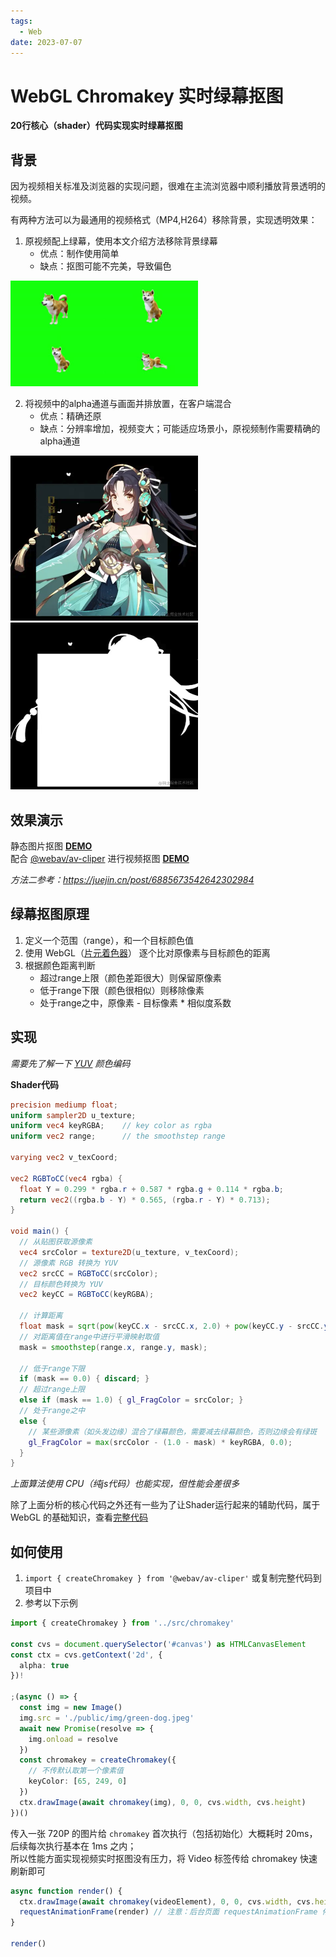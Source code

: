 ```yaml
---
tags:
  - Web
date: 2023-07-07
---
```


# WebGL Chromakey 实时绿幕抠图

**20行核心（shader）代码实现实时绿幕抠图**  

## 背景
因为视频相关标准及浏览器的实现问题，很难在主流浏览器中顺利播放背景透明的视频。  

有两种方法可以为最通用的视频格式（MP4,H264）移除背景，实现透明效果：
1. 原视频配上绿幕，使用本文介绍方法移除背景绿幕
   - 优点：制作使用简单
   - 缺点：抠图可能不完美，导致偏色  
<img src="./green-dog.jpeg" width="300">  

2. 将视频中的alpha通道与画面并排放置，在客户端混合
   - 优点：精确还原
   - 缺点：分辨率增加，视频变大；可能适应场景小，原视频制作需要精确的alpha通道  
<img src="./webgl-alpha2.png" width="300">
<img src="./webgl-alpha1.png" width="300">

## 效果演示
静态图片抠图 **[DEMO](https://hughfenghen.github.io/WebAV/demo/chromakey.html)**  
配合 [@webav/av-cliper](https://github.com/hughfenghen/WebAV/blob/main/packages/av-cliper) 进行视频抠图 **[DEMO](https://hughfenghen.github.io/WebAV/demo/concat-media.html)**  

*方法二参考：<https://juejin.cn/post/6885673542642302984>*  

## 绿幕抠图原理
1. 定义一个范围（range），和一个目标颜色值
2. 使用 WebGL（[片元着色器](https://developer.mozilla.org/zh-CN/docs/Web/API/WebGLShader)） 逐个比对原像素与目标颜色的距离
3. 根据颜色距离判断
   - 超过range上限（颜色差距很大）则保留原像素  
   - 低于range下限（颜色很相似）则移除像素  
   - 处于range之中，原像素 - 目标像素 * 相似度系数

## 实现
*需要先了解一下 [YUV](https://baike.baidu.com/item/YCrCb/10874556) 颜色编码*

**Shader代码**
```glsl
precision mediump float;
uniform sampler2D u_texture;
uniform vec4 keyRGBA;    // key color as rgba
uniform vec2 range;      // the smoothstep range

varying vec2 v_texCoord;

vec2 RGBToCC(vec4 rgba) {
  float Y = 0.299 * rgba.r + 0.587 * rgba.g + 0.114 * rgba.b;
  return vec2((rgba.b - Y) * 0.565, (rgba.r - Y) * 0.713);
}

void main() {
  // 从贴图获取源像素
  vec4 srcColor = texture2D(u_texture, v_texCoord);
  // 源像素 RGB 转换为 YUV
  vec2 srcCC = RGBToCC(srcColor);
  // 目标颜色转换为 YUV
  vec2 keyCC = RGBToCC(keyRGBA);

  // 计算距离
  float mask = sqrt(pow(keyCC.x - srcCC.x, 2.0) + pow(keyCC.y - srcCC.y, 2.0));
  // 对距离值在range中进行平滑映射取值
  mask = smoothstep(range.x, range.y, mask);

  // 低于range下限
  if (mask == 0.0) { discard; }
  // 超过range上限
  else if (mask == 1.0) { gl_FragColor = srcColor; }
  // 处于range之中
  else {
    // 某些源像素（如头发边缘）混合了绿幕颜色，需要减去绿幕颜色，否则边缘会有绿斑
    gl_FragColor = max(srcColor - (1.0 - mask) * keyRGBA, 0.0);
  }
}
```

*上面算法使用 CPU（纯js代码）也能实现，但性能会差很多*  

除了上面分析的核心代码之外还有一些为了让Shader运行起来的辅助代码，属于 WebGL 的基础知识，查看[完整代码](https://github.com/hughfenghen/WebAV/blob/main/packages/av-cliper/src/chromakey.ts)  

## 如何使用
1. `import { createChromakey } from '@webav/av-cliper'` 或复制完整代码到项目中
2. 参考以下示例
```ts
import { createChromakey } from '../src/chromakey'

const cvs = document.querySelector('#canvas') as HTMLCanvasElement
const ctx = cvs.getContext('2d', {
  alpha: true
})!

;(async () => {
  const img = new Image()
  img.src = './public/img/green-dog.jpeg'
  await new Promise(resolve => {
    img.onload = resolve
  })
  const chromakey = createChromakey({
    // 不传默认取第一个像素值
    keyColor: [65, 249, 0]
  })
  ctx.drawImage(await chromakey(img), 0, 0, cvs.width, cvs.height)
})()
```

传入一张 720P 的图片给 `chromakey` 首次执行（包括初始化）大概耗时 20ms，后续每次执行基本在 1ms 之内；  
所以性能方面实现视频实时抠图没有压力，将 Video 标签传给 chromakey 快速刷新即可  
```js
async function render() {
  ctx.drawImage(await chromakey(videoElement), 0, 0, cvs.width, cvs.height)
  requestAnimationFrame(render) // 注意：后台页面 requestAnimationFrame 停止执行
}

render()
```
